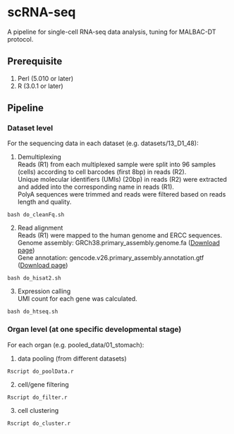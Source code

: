 # scRNA-seq
A pipeline for single-cell RNA-seq data analysis, tuning for MALBAC-DT protocol.

## Prerequisite
1. Perl (5.010 or later)  
2. R (3.0.1 or later)  

## Pipeline
### Dataset level
For the sequencing data in each dataset (e.g. datasets/13_D1_48):

1. Demultiplexing  
Reads (R1) from each multiplexed sample were split into 96 samples (cells) according to cell barcodes (first 8bp) in reads (R2).  
Unique molecular identifiers (UMIs) (20bp) in reads (R2) were extracted and added into the corresponding name in reads (R1).  
PolyA sequences were trimmed and reads were filtered based on reads length and quality.  
```
bash do_cleanFq.sh
```
2. Read alignment  
Reads (R1) were mapped to the human genome and ERCC sequences.  
Genome assembly: GRCh38.primary_assembly.genome.fa ([Download page](https://www.gencodegenes.org/human/release_26.html))  
Gene annotation: gencode.v26.primary_assembly.annotation.gtf ([Download page](https://www.gencodegenes.org/human/release_26.html))  
```
bash do_hisat2.sh
```
3. Expression calling  
UMI count for each gene was calculated.
```
bash do_htseq.sh
```

### Organ level (at one specific developmental stage)
For each organ (e.g. pooled_data/01_stomach):

1. data pooling (from different datasets)
```
Rscript do_poolData.r
```
2. cell/gene filtering
```
Rscript do_filter.r
```
3. cell clustering
```
Rscript do_cluster.r
```
